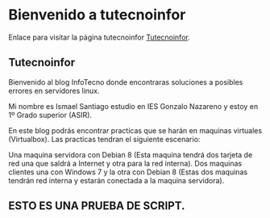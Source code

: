 # Bienvenido a tutecnoinfor

Enlace para visitar la página tutecnoinfor [Tutecnoinfor](https://tutecnoinfor.wordpress.com).

## Tutecnoinfor

Bienvenido al blog InfoTecno donde encontraras soluciones a posibles errores en servidores linux.

Mi nombre es Ismael Santiago estudio en IES Gonzalo Nazareno y estoy en 1º Grado superior (ASIR).

En este blog podrás encontrar practicas que se harán en maquinas virtuales (Virtualbox). Las practicas tendran el siguiente escenario:

Una maquina servidora con Debian 8 (Esta maquina tendrá dos tarjeta de red una que saldrá a Internet y otra para la red interna).
Dos maquinas clientes una con Windows 7 y la otra con Debian 8 (Estas dos maquinas tendrán red interna y estarán conectada a la maquina servidora).

## ESTO ES UNA PRUEBA DE SCRIPT.